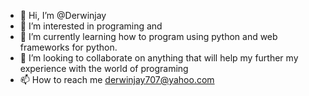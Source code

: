 - 👋 Hi, I’m @Derwinjay
- 👀 I’m interested in programing and
- 🌱 I’m currently learning how to program using python and web frameworks for python.
- 💞️ I’m looking to collaborate on anything that will help my further my experience with the world of programing
- 📫 How to reach me derwinjay707@yahoo.com

<!---
Derwinjay/Derwinjay is a ✨ special ✨ repository because its `README.md` (this file) appears on your GitHub profile.
You can click the Preview link to take a look at your changes.
--->
